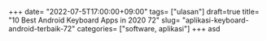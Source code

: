 +++
date= "2022-07-5T17:00:00+09:00"
tags= ["ulasan"]
draft=true
title= "10 Best Android Keyboard Apps in 2020        72"
slug= "aplikasi-keyboard-android-terbaik-72"
categories= ["software, aplikasi"]
+++
asd

